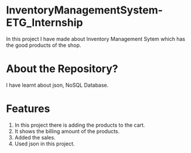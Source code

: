 # InventoryManagementSystem-ETG_Internship
In this project I have made about Inventory Management Sytem which has the good products of the shop.

# About the Repository?
I have learnt about json, NoSQL Database.

# Features
1) In this project there is adding the products to the cart.
2) It shows the billing amount of the products.
3) Added the sales.
4) Used json in this project.
